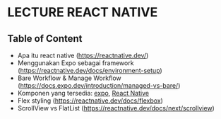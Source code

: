 # LECTURE REACT NATIVE

## Table of Content

- Apa itu react native (https://reactnative.dev/)
- Menggunakan Expo sebagai framework (https://reactnative.dev/docs/environment-setup)
- Bare Workflow & Manage Workflow (https://docs.expo.dev/introduction/managed-vs-bare/)
- Komponen yang tersedia: [expo](https://docs.expo.dev/versions/latest/), [React Native](https://reactnative.dev/docs/intro-react-native-components)
- Flex styling (https://reactnative.dev/docs/flexbox)
- ScrollView vs FlatList (https://reactnative.dev/docs/next/scrollview)
